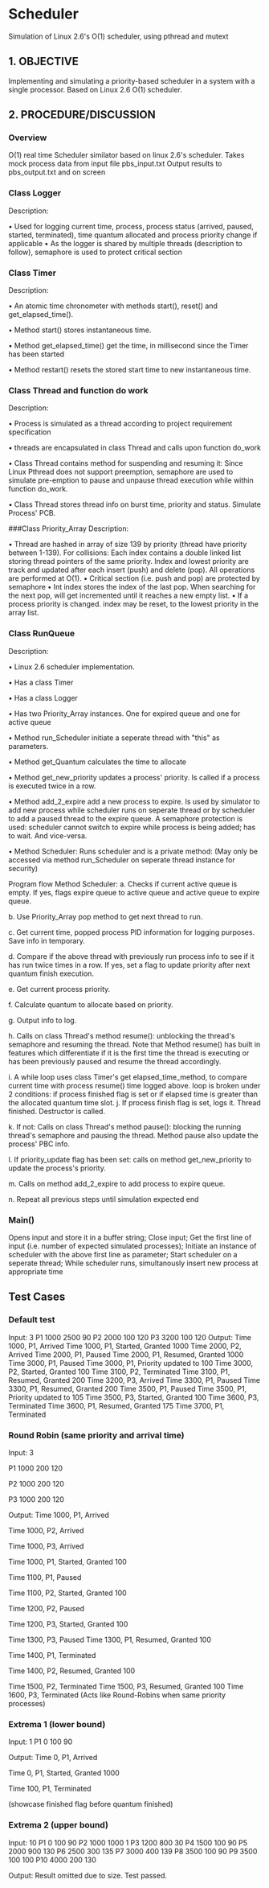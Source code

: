 # Scheduler
Simulation of Linux 2.6's O(1) scheduler, using pthread and mutext


## 1. OBJECTIVE
Implementing and simulating a priority-based scheduler in a system with
a single processor. Based on Linux 2.6 O(1) scheduler.
## 2. PROCEDURE/DISCUSSION
### Overview
O(1) real time Scheduler similator based on linux 2.6's scheduler.
Takes mock process data from input file pbs_input.txt
Output results to pbs_output.txt and on screen
### Class Logger
Description:

• Used for logging current time, process, process status (arrived, paused, started, terminated), time quantum allocated and process priority change if applicable
• As the logger is shared by multiple threads (description to follow), semaphore is used to protect critical section
### Class Timer
Description:

• An atomic time chronometer with methods start(), reset() and get_elapsed_time().

• Method start() stores instantaneous time.

• Method get_elapsed_time() get the time, in millisecond since the Timer has been started

• Method restart() resets the stored start time to new instantaneous time.

### Class Thread and function do work
Description:

• Process is simulated as a thread according to project requirement specification

• threads are encapsulated in class Thread and calls upon function do_work

• Class Thread contains method for suspending and resuming it: Since Linux Pthread does not support preemption, semaphore are used to simulate pre-emption to pause and unpause thread execution while within function do_work.

• Class Thread stores thread info on burst time, priority and status. Simulate Process' PCB.

###Class Priority_Array
Description:

• Thread are hashed in array of size 139 by priority (thread have priority between 1-139). For collisions: Each index contains a double linked list storing thread pointers of the same priority. Index and lowest priority are track and updated after each insert (push) and delete (pop). All operations are performed at O(1).
• Critical section (i.e. push and pop) are protected by semaphore
• Int index stores the index of the last pop. When searching for the next pop, will get incremented until it reaches a new empty list.
• If a process priority is changed. index may be reset, to the lowest priority in the array list.

### Class RunQueue
Description:

• Linux 2.6 scheduler implementation.

• Has a class Timer

• Has a class Logger

• Has two Priority_Array instances. One for expired queue and one for active queue

• Method run_Scheduler initiate a seperate thread with "this" as parameters.

• Method get_Quantum calculates the time to allocate

• Method get_new_priority updates a process' priority. Is called if a process is executed twice in a row.

• Method add_2_expire add a new process to expire. Is used by simulator to add new process while scheduler runs on seperate thread or by scheduler to add a paused thread to the expire queue. A semaphore protection is used: scheduler cannot switch to expire while process is being added; has to wait. And vice-versa.

• Method Scheduler: Runs scheduler and is a private method: (May only be accessed via method run_Scheduler on seperate thread instance for security)

Program flow Method Scheduler:
a. Checks if current active queue is empty. If yes, flags expire queue to active queue and active queue to expire queue.

b. Use Priority_Array pop method to get next thread to run.

c. Get current time, popped process PID information for logging purposes. Save info in temporary.

d. Compare if the above thread with previously run process info to see if it has run twice times in a row. If yes, set a flag to update priority after next quantum finish execution.

e. Get current process priority.

f. Calculate quantum to allocate based on priority.

g. Output info to log.

h. Calls on class Thread's method resume(): unblocking the thread's semaphore and resuming the thread. Note that Method resume() has built in features which differentiate if it is the first time the thread is executing or has been previously paused and resume the thread accordingly.

i. A while loop uses class Timer's get elapsed_time_method, to compare current time with process resume() time logged above. loop is broken under 2 conditions: if process finished flag is set or if elapsed time is greater than the allocated quantum time slot.
j. If process finish flag is set, logs it. Thread finished. Destructor is called.

k. If not: Calls on class Thread's method pause(): blocking the running thread's semaphore and pausing the thread. Method pause also update the process' PBC info.

l. If priority_update flag has been set: calls on method get_new_priority to update the process's priority.

m. Calls on method add_2_expire to add process to expire queue.

n. Repeat all previous steps until simulation expected end

### Main()
Opens input and store it in a buffer string; Close input; Get the first line of input (i.e. number of expected simulated processes); Initiate an instance of scheduler with the above first line as parameter; Start scheduler on a seperate thread; While scheduler runs, simultanously insert new process at appropriate time


## Test Cases
### Default test
Input: 
3 P1 1000 2500 90 P2 2000 100 120 P3 3200 100 120
Output: Time 1000, P1, Arrived Time 1000, P1, Started, Granted 1000 Time 2000, P2, Arrived Time 2000, P1, Paused Time 2000, P1, Resumed, Granted 1000 Time 3000, P1, Paused Time 3000, P1, Priority updated to 100 Time 3000, P2, Started, Granted 100 Time 3100, P2, Terminated Time 3100, P1, Resumed, Granted 200 Time 3200, P3, Arrived Time 3300, P1, Paused Time 3300, P1, Resumed, Granted 200 Time 3500, P1, Paused Time 3500, P1, Priority updated to 105 Time 3500, P3, Started, Granted 100 Time 3600, P3, Terminated Time 3600, P1, Resumed, Granted 175 Time 3700, P1, Terminated

### Round Robin (same priority and arrival time)
Input: 
  3 
  
  P1 1000 200 120 
  
  P2 1000 200 120 
  
  P3 1000 200 120
  
Output: 
  Time 1000, P1, Arrived 
  
  Time 1000, P2, Arrived 
  
  Time 1000, P3, Arrived 
  
  Time 1000, P1, Started, Granted 100
  
  Time 1100, P1, Paused 
  
  Time 1100, P2, Started, Granted 100 
  
  Time 1200, P2, Paused 
  
  Time 1200, P3, Started, Granted 100 
  
  Time 1300, P3, Paused Time 1300, P1, Resumed, Granted 100
  
  Time 1400, P1, Terminated 
  
  Time 1400, P2, Resumed, Granted 100 
  
  Time 1500, P2, Terminated Time 1500, P3, Resumed, Granted 100 Time 1600, P3, Terminated (Acts like Round-Robins when same priority processes)

### Extrema 1 (lower bound)

Input: 1 P1 0 100 90

Output: 
  Time 0, P1, Arrived 
  
  Time 0, P1, Started, Granted 1000 
  
  Time 100, P1, Terminated
  
(showcase finished flag before quantum finished)
### Extrema 2 (upper bound)
Input: 10 P1 0 100 90 P2 1000 1000 1 P3 1200 800 30 P4 1500 100 90 P5 2000 900 130 P6 2500 300 135 P7 3000 400 139 P8 3500 100 90 P9 3500 100 100 P10 4000 200 130

Output: Result omitted due to size. Test passed. 

